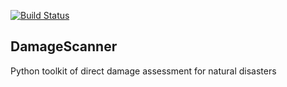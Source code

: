 [![Build Status](https://travis-ci.com/ElcoK/DamageScanner.svg?branch=master)](https://travis-ci.com/ElcoK/DamageScanner)

## DamageScanner
Python toolkit of direct damage assessment for natural disasters
